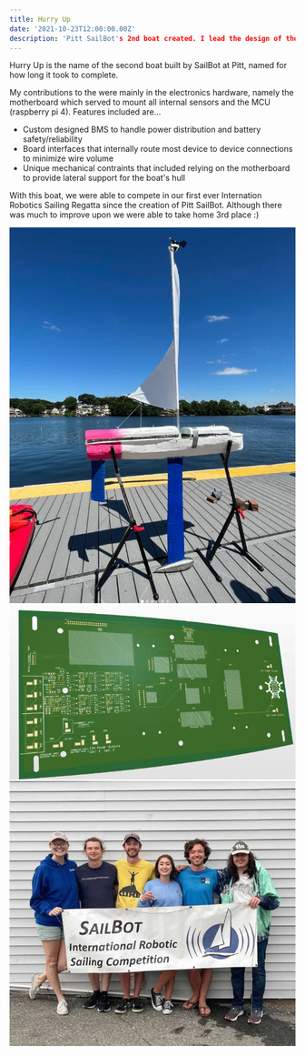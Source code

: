```yaml
---
title: Hurry Up
date: '2021-10-23T12:00:00.00Z'
description: 'Pitt SailBot's 2nd boat created. I lead the design of the electronics hardware and contributed to the automation/localization software'
---
```

Hurry Up is the name of the second boat built by SailBot at Pitt, named for how long it took to complete. 

My contributions to the were mainly in the electronics hardware, namely the motherboard which served to mount all internal sensors and the MCU (raspberry pi 4). 
Features included are...
- Custom designed BMS to handle power distribution and battery safety/reliability
- Board interfaces that internally route most device to device connections to minimize wire volume
- Unique mechanical contraints that included relying on the motherboard to provide lateral support for the boat's hull

With this boat, we were able to compete in our first ever Internation Robotics Sailing Regatta since the creation of Pitt SailBot. Although there was much to improve upon we were able to take home 3rd place :)

![hurryup](./hurryup.png)
![cad](./cad.png) 
![boyz](./boyz.png)